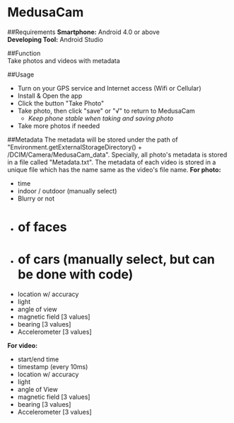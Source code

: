 # MedusaCam

##Requirements
**Smartphone:** Android 4.0 or above  
**Developing Tool:**  Android Studio

##Function  
Take photos and videos with metadata

##Usage
- Turn on your GPS service and Internet access (Wifi or Cellular)
- Install & Open the app
- Click the button "Take Photo" 
- Take photo, then click "save" or "√" to return to MedusaCam 
	- *Keep phone stable when taking and saving photo*
- Take more photos if needed

##Metadata
The metadata will be stored under the path of "Environment.getExternalStorageDirectory() + /DCIM/Camera/MedusaCam_data". Specially, all photo's metadata is stored in a file called "Metadata.txt". The metadata of each video is stored in a unique file which has the name same as the video's file name.
**For photo:**
- time
- indoor / outdoor (manually select)
- Blurry or not
- # of faces
- # of cars (manually select, but can be done with code)
- location w/ accuracy 
- light
- angle of view
- magnetic field [3 values]
- bearing [3 values]
- Accelerometer [3 values]

**For video:**
- start/end time
- timestamp (every 10ms) 
- location w/ accuracy 
- light
- angle of View
- magnetic field [3 values]
- bearing [3 values]
- Accelerometer [3 values]